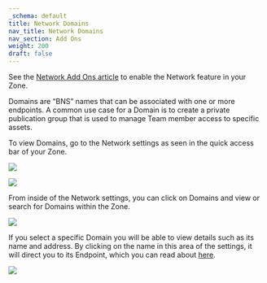```yaml
---
_schema: default
title: Network Domains
nav_title: Network Domains
nav_section: Add Ons
weight: 200
draft: false
---
```

See the [Network Add Ons article](https://app.docs.diode.io/docs/ad-on/network-add-on/) to enable the Network feature in your Zone.

Domains are “BNS” names that can be associated with one or more endpoints. A common use case for a Domain is to create a private publication group that is used to manage Team member access to specific assets.

To view Domains, go to the Network settings as seen in the quick access bar of your Zone.

**![](https://app.docs.diode.io/uploads/screenshot-2024-11-07-at-8-47-52-pm-1.png)**

**![](https://app.docs.diode.io/uploads/screenshot-2024-11-07-at-9-17-18-pm.png)**

From inside of the Network settings, you can click on Domains and view or search for Domains within the Zone.

**![](https://app.docs.diode.io/uploads/screenshot-2024-11-07-at-9-20-21-pm.png)**

If you select a specific Domain  you will be able to view details such as its name and address. By clicking on the name in this area of the settings, it will direct you to its Endpoint, which you can read about [here](https://app.docs.diode.io/docs/ad-on/network-endpoints/).

![](/uploads/screenshot-2024-11-07-at-10-12-13-pm.png)

&nbsp;

&nbsp;